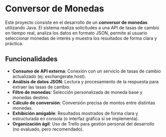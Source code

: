 # Conversor de Monedas

Este proyecto consiste en el desarrollo de un **conversor de monedas** utilizando Java. El sistema realiza solicitudes a una API de tasas de cambio en tiempo real, analiza los datos en formato JSON, permite al usuario seleccionar monedas de interés y muestra los resultados de forma clara y práctica.

## Funcionalidades

- **Consumo de API externa**: Conexión con un servicio de tasas de cambio actualizado (ej: exchangerate.host).
- **Análisis de datos JSON**: Lectura y procesamiento de la respuesta para extraer las tasas de cambio.
- **Filtro de monedas**: Selección personalizada de moneda base y monedas destino.
- **Cálculo de conversión**: Conversión precisa de montos entre distintas monedas.
- **Exhibición amigable**: Resultados mostrados de forma clara y estructurada en consola (o interfaz gráfica si se implementa).
- **Organización ágil**: Uso de Trello para gestión personal del desarrollo (no evaluado, pero recomendado).
